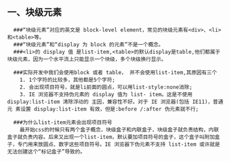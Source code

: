 ## 一、块级元素
      
      ###“块级元素”对应的英文是 block-level element，常见的块级元素有<div>、<li>和<table>等。
      ###“块级元素”和“display 为 block 的元素”不是一个概念。
      ###<li>的 display 值 是list-item,<table>的默认display是table,他们都属于块级元素，因为一个水平流上只能显示一个块级，多个块级换行显示。

      ###实际开发中我们会使用block 或者 table， 并不会使用list-item,其原因有三个
        1. 1个字符的比较多，其他都是5个字符;
        2. 会出现项目符号，就是li前面的圆点，可以用list-style:none消除;
        3. IE 浏览器不支持伪元素的 display 值为 list- item。这是不使用 display:list-item 清除浮动的 主因，兼容性不好。对于 IE 浏览器(包括 IE11)，普通元 素设置 display:list-item 有效，但是:before /:after 伪元素就不行;
      
      ###为什么list-item元素会出现项目符号
        最开始css的时候只有两个盒子概念，块级盒子和内联盒子，块级盒子就负责结构，内联 盒子就负责内容。后来又出现一个list-item，默认要加项目符号的盒子，这个盒子叫附加盒子，专门用来放圆点、数字这些项目符号。IE 浏览器下伪元素不支持 list-item 或许就是无法创建这个“标记盒子”导致的。
        
      

